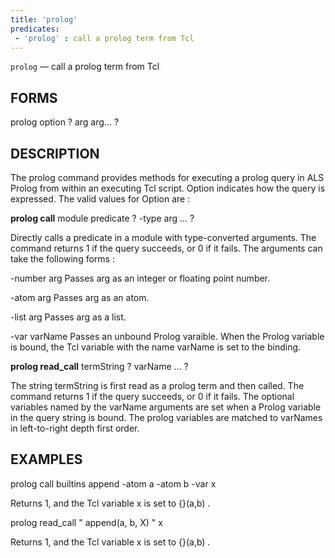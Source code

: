 ```yaml
---
title: 'prolog'
predicates:
 - 'prolog' : call a prolog term from Tcl
---
```

`prolog` — call a prolog term from Tcl


## FORMS

prolog
option ? arg arg... ?


## DESCRIPTION

The prolog command provides methods for executing a prolog query in ALS Prolog from within an executing Tcl script. Option indicates how the query is expressed. The valid values for Option are :

**prolog call**
module predicate ? -type arg ... ?

Directly calls a predicate in a module with type-converted arguments. The command returns 1 if the query succeeds, or 0 if it fails. The arguments can take the following forms :

-number arg Passes arg as an integer or floating point number.

-atom arg Passes arg as an atom.

-list arg Passes arg as a list.

-var varName Passes an unbound Prolog varaible. When the Prolog variable is bound, the Tcl variable with the name varName is set to the binding.

**prolog read_call**
termString ? varName ... ?

The string termString is first read as a prolog term and then called. The command returns 1 if the query succeeds, or 0 if it fails. The optional variables named by the varName arguments are set when a Prolog variable in the query string is bound. The prolog variables are matched to varNames in left-to-right depth first order.


## EXAMPLES

prolog call builtins append -atom a -atom b -var x

Returns 1, and the Tcl variable x is set to {}(a,b) .


prolog read_call " append(a, b, X) " x

Returns 1, and the Tcl variable x is set to {}(a,b) .



